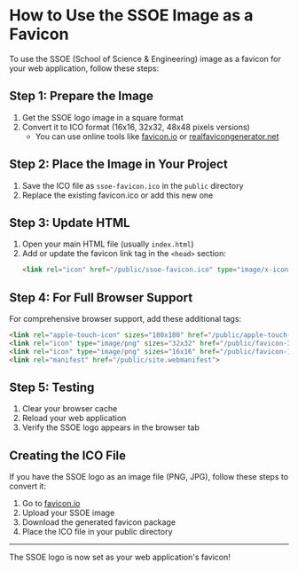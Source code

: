# How to Use the SSOE Image as a Favicon

To use the SSOE (School of Science & Engineering) image as a favicon for your web application, follow these steps:

## Step 1: Prepare the Image
1. Get the SSOE logo image in a square format
2. Convert it to ICO format (16x16, 32x32, 48x48 pixels versions)
   - You can use online tools like [favicon.io](https://favicon.io/) or [realfavicongenerator.net](https://realfavicongenerator.net/)

## Step 2: Place the Image in Your Project
1. Save the ICO file as `ssoe-favicon.ico` in the `public` directory
2. Replace the existing favicon.ico or add this new one

## Step 3: Update HTML
1. Open your main HTML file (usually `index.html`)
2. Add or update the favicon link tag in the `<head>` section:
   ```html
   <link rel="icon" href="/public/ssoe-favicon.ico" type="image/x-icon">
   ```

## Step 4: For Full Browser Support
For comprehensive browser support, add these additional tags:
```html
<link rel="apple-touch-icon" sizes="180x180" href="/public/apple-touch-icon.png">
<link rel="icon" type="image/png" sizes="32x32" href="/public/favicon-32x32.png">
<link rel="icon" type="image/png" sizes="16x16" href="/public/favicon-16x16.png">
<link rel="manifest" href="/public/site.webmanifest">
```

## Step 5: Testing
1. Clear your browser cache
2. Reload your web application
3. Verify the SSOE logo appears in the browser tab

## Creating the ICO File
If you have the SSOE logo as an image file (PNG, JPG), follow these steps to convert it:

1. Go to [favicon.io](https://favicon.io/favicon-converter/)
2. Upload your SSOE image
3. Download the generated favicon package
4. Place the ICO file in your public directory

---

The SSOE logo is now set as your web application's favicon! 